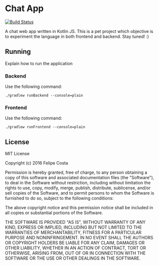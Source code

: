 # Chat App

[![Build Status](https://travis-ci.org/felipehjcosta/chat-app.svg?branch=master)](https://travis-ci.org/felipehjcosta/chat-app)

A chat web app written in Kotlin JS. This is a pet project which objective is to experiment the language in both frontend and backend. Stay tuned! :)

## Running

Explain how to run the application

### Backend
Use the following command:
```
./gradlew runBackend --console=plain
```

### Frontend
Use the following command:
```
./gradlew runFrontend --console=plain
```

License
-------

  MIT License
  
  Copyright (c) 2016 Felipe Costa
  
  Permission is hereby granted, free of charge, to any person obtaining a copy
  of this software and associated documentation files (the "Software"), to deal
  in the Software without restriction, including without limitation the rights
  to use, copy, modify, merge, publish, distribute, sublicense, and/or sell
  copies of the Software, and to permit persons to whom the Software is
  furnished to do so, subject to the following conditions:
  
  The above copyright notice and this permission notice shall be included in all
  copies or substantial portions of the Software.
  
  THE SOFTWARE IS PROVIDED "AS IS", WITHOUT WARRANTY OF ANY KIND, EXPRESS OR
  IMPLIED, INCLUDING BUT NOT LIMITED TO THE WARRANTIES OF MERCHANTABILITY,
  FITNESS FOR A PARTICULAR PURPOSE AND NONINFRINGEMENT. IN NO EVENT SHALL THE
  AUTHORS OR COPYRIGHT HOLDERS BE LIABLE FOR ANY CLAIM, DAMAGES OR OTHER
  LIABILITY, WHETHER IN AN ACTION OF CONTRACT, TORT OR OTHERWISE, ARISING FROM,
  OUT OF OR IN CONNECTION WITH THE SOFTWARE OR THE USE OR OTHER DEALINGS IN THE
  SOFTWARE.
